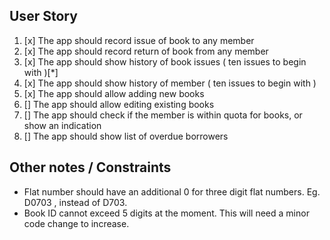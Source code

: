## User Story

1. [x] The app should record issue of book to any member
2. [x] The app should record return of book from any member
3. [x] The app should show history of book issues ( ten issues to begin with )[*]
4. [x] The app should show history of member ( ten issues to begin with )
5. [x] The app should allow adding new books
6. [] The app should allow editing existing books
7. [] The app should check if the member is within quota for books, or show an indication
8. [] The app should show list of overdue borrowers

## Other notes / Constraints

-   Flat number should have an additional 0 for three digit flat numbers. Eg. D0703 , instead of D703.
-   Book ID cannot exceed 5 digits at the moment. This will need a minor code change to increase.
